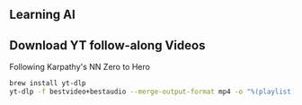 ## Learning AI

## Download YT follow-along Videos

Following Karpathy's NN Zero to Hero

```bash
brew install yt-dlp
yt-dlp -f bestvideo+bestaudio --merge-output-format mp4 -o "%(playlist)s/%(playlist_index)s - %(title)s.%(ext)s" --write-thumbnail --write-auto-sub --embed-subs --embed-metadata --embed-thumbnail "https://www.youtube.com/playlist?list=PLAqhIrjkxbuWI23v9cThsA9GvCAUhRvKZ"
```

